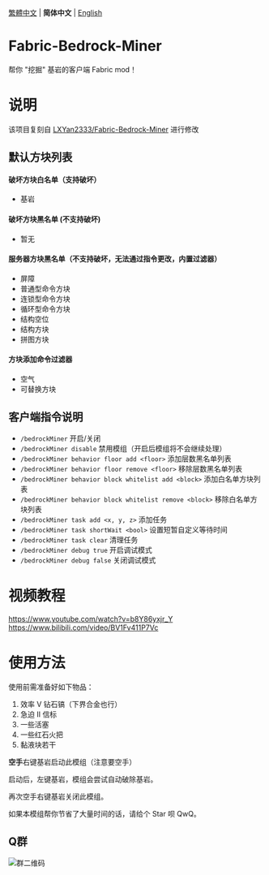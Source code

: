 [繁體中文](./README_TW.md) | **简体中文** | [English](./README_EN.md)

# Fabric-Bedrock-Miner

帮你 "挖掘" 基岩的客户端 Fabric mod！

# 说明

该项目复刻自 [LXYan2333/Fabric-Bedrock-Miner](https://github.com/LXYan2333/Fabric-Bedrock-Miner) 进行修改

## 默认方块列表

#### 破坏方块白名单（支持破坏）

- 基岩

#### 破坏方块黑名单 (不支持破坏)

- 暂无

#### 服务器方块黑名单（不支持破坏，无法通过指令更改，内置过滤器）

- 屏障
- 普通型命令方块
- 连锁型命令方块
- 循环型命令方块
- 结构空位
- 结构方块
- 拼图方块

#### 方块添加命令过滤器

- 空气
- 可替换方块

## 客户端指令说明

- `/bedrockMiner` 开启/关闭
- `/bedrockMiner disable` 禁用模组（开启后模组将不会继续处理）
- `/bedrockMiner behavior floor add <floor>` 添加层数黑名单列表
- `/bedrockMiner behavior floor remove <floor>` 移除层数黑名单列表
- `/bedrockMiner behavior block whitelist add <block>` 添加白名单方块列表
- `/bedrockMiner behavior block whitelist remove <block>` 移除白名单方块列表
- `/bedrockMiner task add <x, y, z>` 添加任务
- `/bedrockMiner task shortWait <bool>` 设置短暂自定义等待时间
- `/bedrockMiner task clear` 清理任务
- `/bedrockMiner debug true` 开启调试模式
- `/bedrockMiner debug false` 关闭调试模式

# 视频教程

https://www.youtube.com/watch?v=b8Y86yxjr_Y  
https://www.bilibili.com/video/BV1Fv411P7Vc

# 使用方法

使用前需准备好如下物品：

1. 效率 Ⅴ 钻石镐（下界合金也行）
2. 急迫 II 信标
3. 一些活塞
4. 一些红石火把
5. 黏液块若干

**空手**右键基岩启动此模组（注意要空手）

启动后，左键基岩，模组会尝试自动破除基岩。

再次空手右键基岩关闭此模组。

如果本模组帮你节省了大量时间的话，请给个 Star 呗 QwQ。

## Q群

![群二维码](https://github.com/Bunnui/Fabric-Bedrock-Miner/assets/37466008/7f1c2bc7-876b-4d34-9534-c72a3b555a2a)
